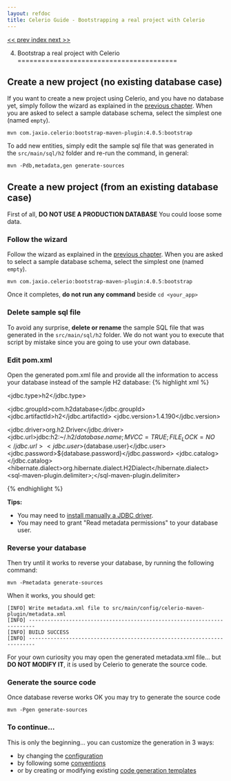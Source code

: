 ```yaml
---
layout: refdoc
title: Celerio Guide - Bootstrapping a real project with Celerio
---
```

[ << prev ](bootstrap.html) [ index ](index.html) [ next >> ](extraction.html)


4. Bootstrap a real project with Celerio
========================================

Create a new project (no existing database case)
------------------------------------------------

If you want to create a new project using Celerio, and you have no database yet, simply follow the wizard
as explained in the [previous chapter](bootstrap.html). When you are asked to select a sample database schema, select the
simplest one (named `empty`).

	mvn com.jaxio.celerio:bootstrap-maven-plugin:4.0.5:bootstrap

To add new entities, simply edit the sample sql file that was generated in the `src/main/sql/h2` folder
and re-run the command, in general:

    mvn -Pdb,metadata,gen generate-sources

Create a new project (from an existing database case)
-----------------------------------------------------

First of all, **DO NOT USE A PRODUCTION DATABASE** You could loose some data.

### Follow the wizard

Follow the wizard as explained in the [previous chapter](bootstrap.html). When you are asked to select a sample
database schema, select the simplest one (named `empty`).

	mvn com.jaxio.celerio:bootstrap-maven-plugin:4.0.5:bootstrap

Once it completes, **do not run any command** beside `cd <your_app>`

### Delete sample sql file

To avoid any surprise, **delete or rename** the sample SQL file that was generated in the `src/main/sql/h2` folder.
We do not want you to execute that script by mistake since you are going to use your own database.

### Edit pom.xml

Open the generated pom.xml file and provide all the information to access your database instead of the
sample H2 database:
{% highlight xml %}

<!-- **** CHANGE THE PROPERTIES BELOW TO USE YOUR OWN DATABASE **** -->
<!-- **** DO NOT USE A PRODUCTION DATABASE **** -->
<jdbc.type>h2</jdbc.type><!-- see 'db' profile, it is used to find the sql script -->

<!-- h2 jdbc driver -->
<jdbc.groupId>com.h2database</jdbc.groupId>
<jdbc.artifactId>h2</jdbc.artifactId>
<jdbc.version>1.4.190</jdbc.version>

<!-- h2 jdbc settings -->
<jdbc.driver>org.h2.Driver</jdbc.driver>
<jdbc.url>jdbc:h2:~/.h2/${database.name};MVCC=TRUE;FILE_LOCK=NO</jdbc.url>
<jdbc.user>${database.user}</jdbc.user>
<jdbc.password>${database.password}</jdbc.password>
<jdbc.catalog></jdbc.catalog>
<hibernate.dialect>org.hibernate.dialect.H2Dialect</hibernate.dialect>
<sql-maven-plugin.delimiter>;</sql-maven-plugin.delimiter>

{% endhighlight %}

**Tips:**

* You may need to [install manually a JDBC driver](miscellaneous.html).
* You may need to grant "Read metadata permissions" to your database user.

### Reverse your database

Then try until it works to reverse your database, by running the following command:

    mvn -Pmetadata generate-sources

When it works, you should get:

    [INFO] Write metadata.xml file to src/main/config/celerio-maven-plugin/metadata.xml
    [INFO] ------------------------------------------------------------------------
    [INFO] BUILD SUCCESS
    [INFO] ------------------------------------------------------------------------

For your own curiosity you may open the generated metadata.xml file... but **DO NOT MODIFY IT**,
it is used by Celerio to generate the source code.

### Generate the source code

Once database reverse works OK you may try to generate the source code

    mvn -Pgen generate-sources

### To continue...

This is only the beginning...
you can customize the generation in 3 ways:

* by changing the [configuration](configuration.html)
* by following some [conventions](convention.html)
* or by creating or modifying existing [code generation templates](templates.html)
